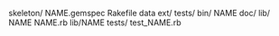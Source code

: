 skeleton/
    NAME.gemspec
    Rakefile
    data
    ext/
    tests/
    bin/
        NAME
    doc/
    lib/
        NAME
        NAME.rb
    lib/NAME
    tests/
        test_NAME.rb
